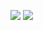 ![](https://raw.githubusercontent.com/taurus366/github-stats/master/generated/overview.svg#gh-dark-mode-only)
![](https://raw.githubusercontent.com/taurus366/github-stats/master/generated/overview.svg#gh-light-mode-only)
